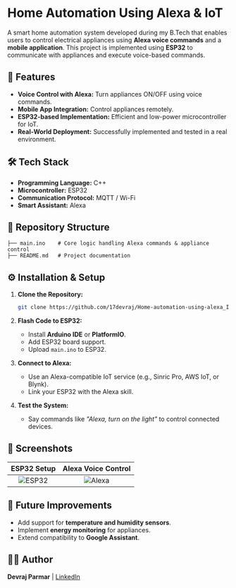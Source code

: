 # Home Automation Using Alexa & IoT

A smart home automation system developed during my B.Tech that enables users to control electrical appliances using **Alexa voice commands** and a **mobile application**. This project is implemented using **ESP32** to communicate with appliances and execute voice-based commands.

## 🚀 Features
- **Voice Control with Alexa:** Turn appliances ON/OFF using voice commands.
- **Mobile App Integration:** Control appliances remotely.
- **ESP32-based Implementation:** Efficient and low-power microcontroller for IoT.
- **Real-World Deployment:** Successfully implemented and tested in a real environment.

## 🛠️ Tech Stack
- **Programming Language:** C++
- **Microcontroller:** ESP32
- **Communication Protocol:** MQTT / Wi-Fi
- **Smart Assistant:** Alexa

## 📂 Repository Structure
```
├── main.ino    # Core logic handling Alexa commands & appliance control
├── README.md   # Project documentation
```

## ⚙️ Installation & Setup
1. **Clone the Repository:**
   ```bash
   git clone https://github.com/17devraj/Home-automation-using-alexa_IOT.git
   ```

2. **Flash Code to ESP32:**
   - Install **Arduino IDE** or **PlatformIO**.
   - Add ESP32 board support.
   - Upload `main.ino` to ESP32.

3. **Connect to Alexa:**
   - Use an Alexa-compatible IoT service (e.g., Sinric Pro, AWS IoT, or Blynk).
   - Link your ESP32 with the Alexa skill.

4. **Test the System:**
   - Say commands like _"Alexa, turn on the light"_ to control connected devices.

## 📸 Screenshots
| **ESP32 Setup** | **Alexa Voice Control** |
|:---------------:|:----------------------:|
| ![ESP32](Setup.png) | ![Alexa](assets/images/alexa_command.png) |

## 🔮 Future Improvements
- Add support for **temperature and humidity sensors**.
- Implement **energy monitoring** for appliances.
- Extend compatibility to **Google Assistant**.

## 👨‍💻 Author
**Devraj Parmar** | [LinkedIn](https://linkedin.com/in/devraj-parmar)

